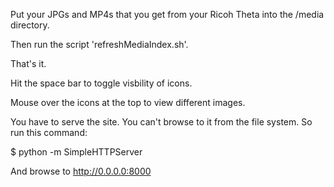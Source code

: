 
Put your JPGs and MP4s that you get from your Ricoh Theta into the /media directory.

Then run the script 'refreshMediaIndex.sh'.

That's it.

Hit the space bar to toggle visbility of icons.

Mouse over the icons at the top to view different images.

You have to serve the site. You can't browse to it from the file system. So run this command:

   $ python -m SimpleHTTPServer

And browse to http://0.0.0.0:8000
